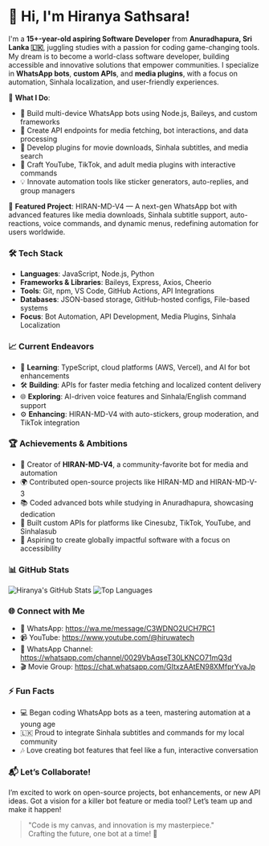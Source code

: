 # 👋 Hi, I'm Hiranya Sathsara!

I'm a **15+-year-old aspiring Software Developer** from **Anuradhapura, Sri Lanka 🇱🇰**, juggling studies with a passion for coding game-changing tools. My dream is to become a world-class software developer, building accessible and innovative solutions that empower communities. I specialize in **WhatsApp bots**, **custom APIs**, and **media plugins**, with a focus on automation, Sinhala localization, and user-friendly experiences.

🌟 **What I Do**:
- 🤖 Build multi-device WhatsApp bots using Node.js, Baileys, and custom frameworks
- 📡 Create API endpoints for media fetching, bot interactions, and data processing
- 🎥 Develop plugins for movie downloads, Sinhala subtitles, and media search
- 🎵 Craft YouTube, TikTok, and adult media plugins with interactive commands
- 💡 Innovate automation tools like sticker generators, auto-replies, and group managers

🚀 **Featured Project**: HIRAN-MD-V4 — A next-gen WhatsApp bot with advanced features like media downloads, Sinhala subtitle support, auto-reactions, voice commands, and dynamic menus, redefining automation for users worldwide.

### 🛠️ Tech Stack
- **Languages**: JavaScript, Node.js, Python
- **Frameworks & Libraries**: Baileys, Express, Axios, Cheerio
- **Tools**: Git, npm, VS Code, GitHub Actions, API Integrations
- **Databases**: JSON-based storage, GitHub-hosted configs, File-based systems
- **Focus**: Bot Automation, API Development, Media Plugins, Sinhala Localization

### 📈 Current Endeavors
- 🔭 **Learning**: TypeScript, cloud platforms (AWS, Vercel), and AI for bot enhancements
- 🛠️ **Building**: APIs for faster media fetching and localized content delivery
- 🌐 **Exploring**: AI-driven voice features and Sinhala/English command support
- ⚙️ **Enhancing**: HIRAN-MD-V4 with auto-stickers, group moderation, and TikTok integration

### 🏆 Achievements & Ambitions
- 🥇 Creator of **HIRAN-MD-V4**, a community-favorite bot for media and automation
- 🌍 Contributed open-source projects like HIRAN-MD and HIRAN-MD-V-3
- 📚 Coded advanced bots while studying in Anuradhapura, showcasing dedication
- 🔧 Built custom APIs for platforms like Cinesubz, TikTok, YouTube, and Sinhalasub
- 🚀 Aspiring to create globally impactful software with a focus on accessibility

### 📊 GitHub Stats
![Hiranya's GitHub Stats](https://github-readme-stats.vercel.app/api?username=cyberx2010&show_icons=true&theme=radical)
![Top Languages](https://github-readme-stats.vercel.app/api/top-langs/?username=cyberx2010&layout=compact&theme=radical)

### 🌐 Connect with Me
- 📲 WhatsApp: https://wa.me/message/C3WDNO2UCH7RC1
- 📹 YouTube: https://www.youtube.com/@hiruwatech
- 📢 WhatsApp Channel: https://whatsapp.com/channel/0029VbAqseT30LKNCO71mQ3d
- 🎬 Movie Group: https://chat.whatsapp.com/GItxzAAtEN98XMfprYvaJp

### ⚡ Fun Facts
- 💻 Began coding WhatsApp bots as a teen, mastering automation at a young age
- 🇱🇰 Proud to integrate Sinhala subtitles and commands for my local community
- 🎶 Love creating bot features that feel like a fun, interactive conversation

### 📬 Let’s Collaborate!
I’m excited to work on open-source projects, bot enhancements, or new API ideas. Got a vision for a killer bot feature or media tool? Let’s team up and make it happen!

> "Code is my canvas, and innovation is my masterpiece."  
> Crafting the future, one bot at a time! 🚀
